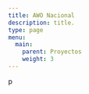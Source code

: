 ```yaml
---
title: AWO Nacional
description: title.
type: page
menu:
  main:
    parent: Proyectos
    weight: 3
---
```

p

